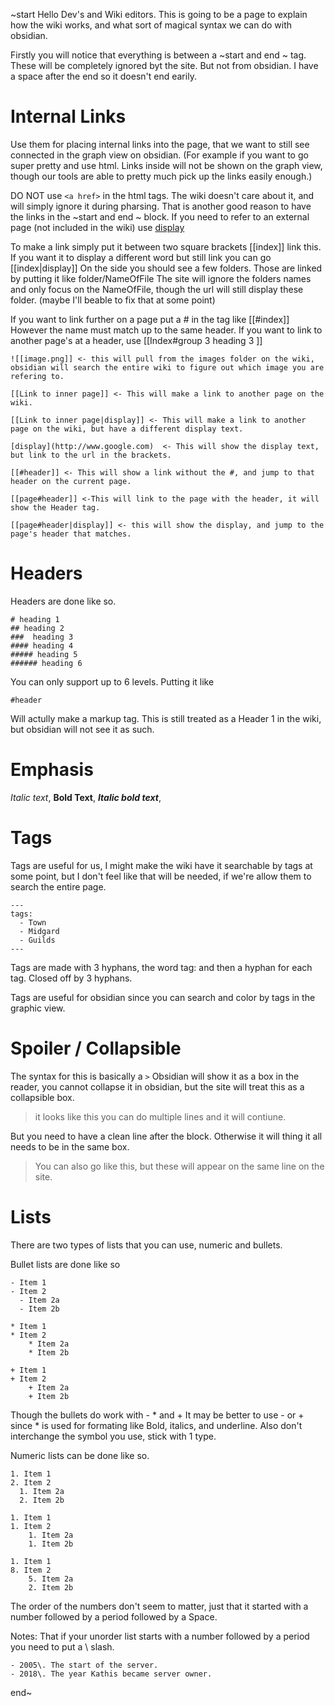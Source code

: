~start
	Hello Dev's and Wiki editors. This is going to be a page to explain how the wiki works, and what sort of magical syntax we can do with obsidian. 
	
Firstly you will notice that everything is between a ~start and end ~ tag. These will be completely ignored byt the site. But not from obsidian. 
I have a space after the end  so it doesn't end earily. 

# Internal Links
Use them for placing internal links into the page, that we want to still see connected in the graph view on obsidian. (For example if you want to go super pretty and use html. Links inside will not be shown on the graph view, though our tools are able to pretty much pick up the links easily enough.) 

DO NOT use ``<a href>`` in the html tags. The wiki doesn't care about it, and will simply ignore it during pharsing. That is another good reason to have the links in the ~start and end ~ block.  If you need to refer to an external page (not included in the wiki) use [display](http://www.google.com)


To make a link simply put it between two square brackets [[index]] link this. If you want it to display a different word but still link you can go [[index|display]]  On the side you should see a few folders. Those are linked by putting it like folder/NameOfFile  The site will ignore the folders names and only focus on the NameOfFile, though the url will still display these folder. (maybe I'll beable to fix that at some point) 

If you want to link further on a page put a # in the tag like [[#index]]  However the name must match up to the same header.  If you want to link to another page's at a header, use [[Index#group 3 heading 3 ]]

```
![[image.png]] <- this will pull from the images folder on the wiki, obsidian will search the entire wiki to figure out which image you are refering to.

[[Link to inner page]] <- This will make a link to another page on the wiki.

[[Link to inner page|display]] <- This will make a link to another page on the wiki, but have a different display text. 

[display](http://www.google.com)  <- This will show the display text, but link to the url in the brackets. 

[[#header]] <- This will show a link without the #, and jump to that header on the current page.

[[page#header]] <-This will link to the page with the header, it will show the Header tag. 

[[page#header|display]] <- this will show the display, and jump to the page's header that matches. 

```


# Headers
Headers are done like so.
```
# heading 1
## heading 2
###  heading 3 
#### heading 4
##### heading 5
###### heading 6
```

You can only support up to 6 levels. 
Putting it like
```
#header 
```
Will actully make a markup tag.  This is still treated as a Header 1 in the wiki, but obsidian will not see it as such. 

# Emphasis
*Italic text*, **Bold Text**, ***Italic bold text***, 

# Tags
Tags are useful for us, I might make the wiki have it searchable by tags at some point, but I don't feel like that will be needed, if we're allow them to search the entire page. 

```
---
tags:
  - Town
  - Midgard
  - Guilds
---
```

Tags are made with 3 hyphans, the word tag: and then a hyphan for each tag. Closed off by 3 hyphans. 

Tags are useful for obsidian since you can search and color by tags in the graphic view. 
	
# Spoiler / Collapsible

The syntax for this is basically a `` > `` Obsidian will show it as a box in the reader, you cannot collapse it in obsidian, but the site will treat this as a collapsible box. 
>it looks like this
you can do multiple lines
and it will contiune. 

But you need to have a clean line after the block. Otherwise it will thing it all needs to be in the same box. 

>You can also go like
>this, but these will
>appear on the same line on the site.

# Lists

There are two types of lists that you can use, numeric and bullets. 

Bullet lists are done like so
```
- Item 1
- Item 2
  - Item 2a
  - Item 2b
  
* Item 1
* Item 2
	* Item 2a
	* Item 2b

+ Item 1
+ Item 2
	+ Item 2a
	+ Item 2b
```
Though the bullets do work with - * and + It may be better to use - or + since * is used for formating like Bold, italics, and underline. Also don't interchange the symbol you use, stick with 1 type.

Numeric lists can be done like so.
```
1. Item 1
2. Item 2
  1. Item 2a
  2. Item 2b
  
1. Item 1
1. Item 2
	1. Item 2a
	1. Item 2b

1. Item 1
8. Item 2
	5. Item 2a
	2. Item 2b

```
The order of the numbers don't seem to matter, just that it started with a number followed by a period followed by a Space. 

Notes: That if your unorder list starts with a number followed by a period you need to put a \ slash. 

```
- 2005\. The start of the server.
- 2018\. The year Kathis became server owner.
```



end~